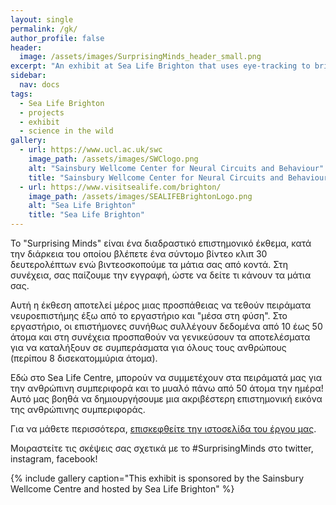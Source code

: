 ```yaml
---
layout: single
permalink: /gk/
author_profile: false
header:
  image: /assets/images/SurprisingMinds_header_small.png
excerpt: "An exhibit at Sea Life Brighton that uses eye-tracking to bring neuroscience 'into the wild'! "
sidebar:  
  nav: docs
tags:
  - Sea Life Brighton
  - projects
  - exhibit
  - science in the wild
gallery: 
  - url: https://www.ucl.ac.uk/swc
    image_path: /assets/images/SWClogo.png
    alt: "Sainsbury Wellcome Center for Neural Circuits and Behaviour"
    title: "Sainsbury Wellcome Center for Neural Circuits and Behaviour"
  - url: https://www.visitsealife.com/brighton/
    image_path: /assets/images/SEALIFEBrightonLogo.png
    alt: "Sea Life Brighton"
    title: "Sea Life Brighton"
---
```

Το "Surprising Minds" είναι ένα διαδραστικό επιστημονικό έκθεμα, κατά την διάρκεια του οποίου βλέπετε ένα σύντομο βίντεο κλιπ 30 δευτερολέπτων ενώ βιντεοσκοπούμε τα μάτια σας από κοντά. Στη συνέχεια, σας παίζουμε την εγγραφή, ώστε να δείτε τι κάνουν τα μάτια σας.

Αυτή η έκθεση αποτελεί μέρος μιας προσπάθειας να τεθούν πειράματα νευροεπιστήμης έξω από το εργαστήριο και "μέσα στη φύση". Στο εργαστήριο, οι επιστήμονες συνήθως συλλέγουν δεδομένα από 10 έως 50 άτομα και στη συνέχεια προσπαθούν να γενικεύσουν τα αποτελέσματα για να καταλήξουν σε συμπεράσματα για όλους τους ανθρώπους (περίπου 8 δισεκατομμύρια άτομα).

Εδώ στο Sea Life Centre, μπορούν να συμμετέχουν στα πειράματά μας για την ανθρώπινη συμπεριφορά και το μυαλό πάνω από 50 άτομα την ημέρα! Αυτό μας βοηθά να δημιουργήσουμε μια ακριβέστερη επιστημονική εικόνα της ανθρώπινης συμπεριφοράς.

Για να μάθετε περισσότερα, [επισκεφθείτε την ιστοσελίδα του έργου μας](www.everymind.online/SurprisingMinds).

Μοιραστείτε τις σκέψεις σας σχετικά με το #SurprisingMinds στο twitter, instagram, facebook! 

{% include gallery caption="This exhibit is sponsored by the Sainsbury Wellcome Centre and hosted by Sea Life Brighton" %}

